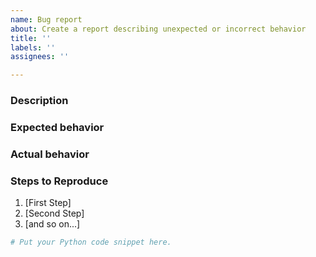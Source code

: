 ```yaml
---
name: Bug report
about: Create a report describing unexpected or incorrect behavior
title: ''
labels: ''
assignees: ''

---
```


### Description
<!-- Provide a general description of the bug. -->

### Expected behavior
<!-- What did you expect to happen. -->

### Actual behavior
<!-- What actually happened. -->

### Steps to Reproduce
<!-- Ideally a code example could be provided so we can run it ourselves. -->
<!-- If you are pasting code, use triple backticks (```) around
your code snippet. -->

1. [First Step]
2. [Second Step]
3. [and so on...]

```python
# Put your Python code snippet here.
```
